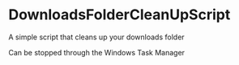 # DownloadsFolderCleanUpScript
A simple script that cleans up your downloads folder

Can be stopped through the Windows Task Manager
